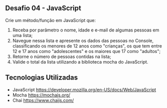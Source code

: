 ## Desafio 04 - JavaScript
Crie um método/função em JavaScript que:
1) Receba por parâmetro o nome, idade e e-mail de algumas pessoas em uma lista;
2) Navegue nessa lista e apresente os dados das pessoas no Console, classificando os menores de 12 anos como "crianças", os que tem entre 12 e 17 anos como "adolescentes" e os maiores que 17 como "adultos";
3) Retorne o número de pessoas contidas na lista;
4) Valide o total da lista utilizando a biblioteca mocha do JavaScript.

## Tecnologias Utilizadas

 - JavaScript 
	https://developer.mozilla.org/en-US/docs/Web/JavaScript
 - Mocha 
	 https://mochajs.org/
 - Chai
	 https://www.chaijs.com/
